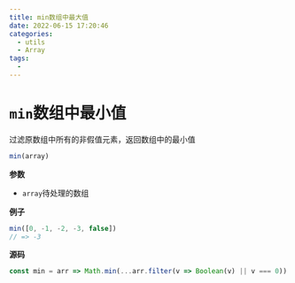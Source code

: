 ```yaml
---
title: min数组中最大值
date: 2022-06-15 17:20:46
categories: 
  - utils
  - Array
tags: 
  - 
---
```

# `min`数组中最小值

过滤原数组中所有的非假值元素，返回数组中的最小值

```js
min(array)
```

**参数**

-   `array`待处理的数组

**例子**

```js
min([0, -1, -2, -3, false])
// => -3
```

**源码**

```js
const min = arr => Math.min(...arr.filter(v => Boolean(v) || v === 0))
```